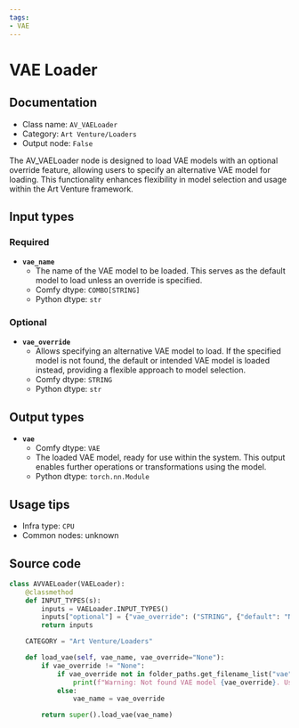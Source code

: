 ```yaml
---
tags:
- VAE
---
```


# VAE Loader
## Documentation
- Class name: `AV_VAELoader`
- Category: `Art Venture/Loaders`
- Output node: `False`

The AV_VAELoader node is designed to load VAE models with an optional override feature, allowing users to specify an alternative VAE model for loading. This functionality enhances flexibility in model selection and usage within the Art Venture framework.
## Input types
### Required
- **`vae_name`**
    - The name of the VAE model to be loaded. This serves as the default model to load unless an override is specified.
    - Comfy dtype: `COMBO[STRING]`
    - Python dtype: `str`
### Optional
- **`vae_override`**
    - Allows specifying an alternative VAE model to load. If the specified model is not found, the default or intended VAE model is loaded instead, providing a flexible approach to model selection.
    - Comfy dtype: `STRING`
    - Python dtype: `str`
## Output types
- **`vae`**
    - Comfy dtype: `VAE`
    - The loaded VAE model, ready for use within the system. This output enables further operations or transformations using the model.
    - Python dtype: `torch.nn.Module`
## Usage tips
- Infra type: `CPU`
- Common nodes: unknown


## Source code
```python
class AVVAELoader(VAELoader):
    @classmethod
    def INPUT_TYPES(s):
        inputs = VAELoader.INPUT_TYPES()
        inputs["optional"] = {"vae_override": ("STRING", {"default": "None"})}
        return inputs

    CATEGORY = "Art Venture/Loaders"

    def load_vae(self, vae_name, vae_override="None"):
        if vae_override != "None":
            if vae_override not in folder_paths.get_filename_list("vae"):
                print(f"Warning: Not found VAE model {vae_override}. Use {vae_name} instead.")
            else:
                vae_name = vae_override

        return super().load_vae(vae_name)

```
